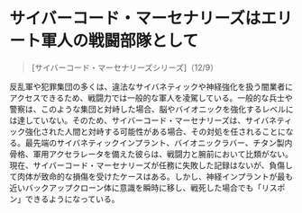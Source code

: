 # サイバーコード・マーセナリーズはエリート軍人の戦闘部隊として
> [サイバーコード・マーセナリーズシリーズ]（12/9）

反乱軍や犯罪集団の多くは、違法なサイバネティックや神経強化を扱う闇業者にアクセスできるため、戦闘力では一般的な軍人を凌駕している。一般的な兵士や警察は、このような集団と対峙した場合、脳やバイオニックを強化するレベルには達していない。そのため、サイバーコード・マーセナリーズは、サイバネティック強化された人間と対峙する可能性がある場合、その対処を任されることになる。最先端のサイバネティックインプラント、バイオニックラバー、チタン製内骨格、軍用アクセラレータを備えた彼らは、戦闘力と腕前において比類がない。現在、サイバーコード・マーセナリーズが任務に失敗した記録はないが、負傷して肉体が致命的な損傷を受けたケースはある。しかし、神経インプラントが最も近いバックアップクローン体に意識を瞬時に移し、戦死した場合でも「リスポン」できるようになっている。
